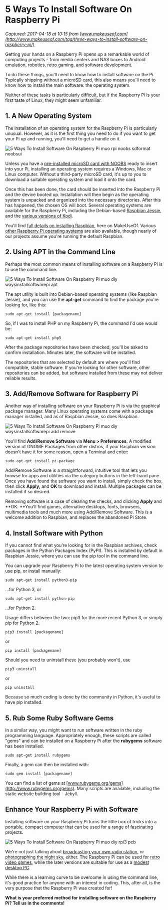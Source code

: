 # 5 Ways To Install Software On Raspberry Pi

_Captured: 2017-04-18 at 10:15 from [www.makeuseof.com](http://www.makeuseof.com/tag/three-ways-to-install-software-on-raspberry-pi/)_

Getting your hands on a Raspberry Pi opens up a remarkable world of computing projects - from media centers and NAS boxes to Android emulation, robotics, retro gaming, and software development.

To do these things, you'll need to know how to install software on the Pi. Typically shipping without a microSD card, this also means you'll need to know how to install the main software: the operating system.

Neither of these tasks is particularly difficult, but if the Raspberry Pi is your first taste of Linux, they might seem unfamiliar.

## 1\. A New Operating System

The installation of an operating system for the Raspberry Pi is particularly unusual. However, as it is the first thing you need to do if you want to get your Pi up and running, you'll need to get a handle on it.

![5 Ways To Install Software On Raspberry Pi muo rpi noobs sdformat noobsui](http://cdn.makeuseof.com/wp-content/uploads/2013/11/muo-rpi-noobs-sdformat-noobsui.jpg?edc8eb)

Unless you have a [pre-installed microSD card with NOOBS](http://www.makeuseof.com/tag/how-noobs-for-raspberry-pi-can-help-first-time-users/) ready to insert into your Pi, installing an operating system requires a Windows, Mac or Linux computer. Without a third-party microSD card, it's up to you to download a suitable operating system and load it onto the card.

Once this has been done, the card should be inserted into the Raspberry Pi and the device booted up. Installation will then begin as the operating system is unpacked and organized into the necessary directories. After this has happened, the chosen OS will boot. Several operating systems are available for the Raspberry Pi, including the Debian-based [Raspbian Jessie](http://www.makeuseof.com/tag/5-ways-new-raspbian-jessie-makes-raspberry-pi-even-easier-use/), and the [various versions of Kodi](http://www.makeuseof.com/tag/kodi-raspberry-pi-media-center/).

You'll find [full details on installing Raspbian](http://www.makeuseof.com/tag/optimize-the-power-of-your-raspberry-pi-with-raspbian/), here on MakeUseOf. Various [other Raspberry Pi operating systems](http://www.makeuseof.com/tag/7-operating-systems-you-can-run-with-raspberry-pi/) are also available, though nearly of our projects assume you're running the default Raspbian.

## 2\. Using APT in the Command Line

Perhaps the most common means of installing software on a Raspberry Pi is to use the command line.

![5 Ways To Install Software On Raspberry Pi muo diy waysinstallsoftwarepi apt](http://cdn.makeuseof.com/wp-content/uploads/2017/04/muo-diy-waysinstallsoftwarepi-apt.png?edc8eb)

The apt utility is built into Debian-based operating systems (like Raspbian Jessie), and you can use the **apt-get** command to find the package you're looking for, like this:
    
    
    sudo apt-get install [packagename]

So, if I was to install PHP on my Raspberry Pi, the command I'd use would be:
    
    
    sudo apt-get install php5

After the package repositories have been checked, you'll be asked to confirm installation. Minutes later, the software will be installed.

The repositories that are selected by default are where you'll find compatible, stable software. If you're looking for other software, other repositories can be added, but software installed from these may not deliver reliable results.

## 3\. Add/Remove Software for Raspberry Pi

Another way of installing software on your Raspberry Pi is via the graphical package manager. Many Linux operating systems come with a package manager installed, and as of Raspbian Jessie, so does Raspbian.

![5 Ways To Install Software On Raspberry Pi muo diy waysinstallsoftwarepi add remove](http://cdn.makeuseof.com/wp-content/uploads/2017/04/muo-diy-waysinstallsoftwarepi-add-remove.png?edc8eb)

You'll find **Add/Remove Software** via **Menu > Preferences**. A modified version of GNOME Packages from other distros, if your Raspbian version doesn't have it for some reason, open a Terminal and enter:
    
    
    sudo apt-get install pi-package
    

Add/Remove Software is a straightforward, intuitive tool that lets you browse for apps and utilities via the category buttons in the left-hand pane. Once you have found the software you want to install, simply check the box, then click **Apply,** and **OK** to download and install. Multiple packages can be installed if so desired.

Removing software is a case of clearing the checks, and clicking **Apply** and **OK. **You'll find games, alternative desktops, fonts, browsers, multimedia tools and much more using Add/Remove Software. This is a welcome addition to Raspbian, and replaces the abandoned Pi Store.

## 4\. Install Software with Python

If you cannot find what you're looking for in the Raspbian archives, check packages in the Python Packages Index (PyPI). This is installed by default in Raspbian Jessie, where you can use the pip tool in the command line.

You can upgrade your Raspberry Pi to the latest operating system version to use pip, or install manually:
    
    
    sudo apt-get install python3-pip

…for Python 3, or
    
    
    sudo apt-get install python-pip

…for Python 2.

Usage differs between the two: pip3 for the more recent Python 3, or simply pip for Python 2.
    
    
    pip3 install [packagename]

or
    
    
    pip install [packagename]

Should you need to uninstall these (you probably won't), use
    
    
    pip3 uninstall

or
    
    
    pip uninstall

Because so much coding is done by the community in Python, it's useful to have pip installed.

## 5\. Rub Some Ruby Software Gems

In a similar way, you might want to run software written in the ruby programming language. Appropriately enough, these scripts are called "gems" and can be installed on a Raspberry Pi after the **rubygems** software has been installed.
    
    
    sudo apt-get install rubygems

Finally, a gem can then be installed with:
    
    
    sudo gem install [packagename]

You can find a list of gems at [www.rubygems.org/gems](http://www.rubygems.org/gems). Many scripts are available, including the static website building tool - Jekyll.

## Enhance Your Raspberry Pi with Software

Installing software on your Raspberry Pi turns the little box of tricks into a portable, compact computer that can be used for a range of fascinating projects.

![5 Ways To Install Software On Raspberry Pi muo diy rpi3 pcb](http://cdn.makeuseof.com/wp-content/uploads/2016/03/muo-diy-rpi3-pcb.jpg?edc8eb)

We're not just talking about [broadcasting your own radio station](http://www.makeuseof.com/tag/broadcast-fm-radio-station-raspberry-pi/), or [photographing the night sky](http://www.makeuseof.com/tag/meteors-planets-ufos-raspberry-pi-camera/), either. The Raspberry Pi can be used for [retro video games](http://www.makeuseof.com/tag/retro-gaming-on-the-raspberry-pi-everything-you-need-to-know-si/), while the later versions are suitable for use as a [modest desktop PC](http://www.makeuseof.com/tag/use-your-raspberry-pi-like-a-desktop-pc/).

While there is a learning curve to be overcome in using the command line, it's good practice for anyone with an interest in coding. This, after all, is the very purpose that the Raspberry Pi was created for!

**What is your preferred method for installing software on the Raspberry Pi? Tell us in the comments!**
